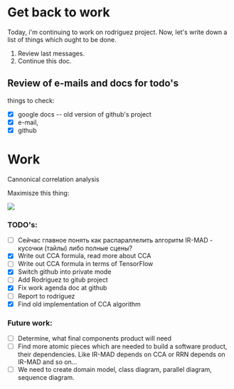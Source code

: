 # Get back to work
Today, i'm continuing to work on rodriguez project.
Now, let's write down a list of things which ought to be done.
1. Review last messages.
2. Continue this doc.

## Review of e-mails and docs for todo's
things to check:
- [x] google docs -- old version of github's project
- [x] e-mail,
- [x] github

# Work

Cannonical correlation analysis

Maximisze this thing:

<img src="https://latex.codecogs.com/gif.latex? p = \frac{a'\sum_{XX}b}{ \sqrt{a'\sum_{XX}a} \sqrt{b'\sum_{YY}b } } " />


### TODO's:
- [ ] Сейчас главное понять как распараллелить алгоритм IR-MAD - кусочки (тайлы) либо полные сцены?
- [x] Write out CCA formula, read more about CCA
- [ ] Write out CCA formula in terms of TensorFlow
- [x] Switch github into private mode
- [ ] Add Rodriguez to gitub project
- [x] Fix work agenda doc at github
- [ ] Report to rodriguez
- [x] Find old implementation of CCA algorithm

### Future work:

- [ ] Determine, what final components product will need
- [ ] Find more atomic pieces which are needed to build a software product, their dependencies. Like IR-MAD depends on CCA or RRN depends on IR-MAD and so on...
- [ ] We need to create domain model, class diagram, parallel diagram, sequence diagram.
